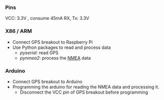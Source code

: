 ### Pins
VCC: 3.3V , consume 45mA 
RX, Tx: 3.3V
### X86 / ARM 
* Connect GPS breakout to Raspberry Pi
* Use Python packages to read and process data 
  * <i>pyserial</i>: read GPS 
  * <i>pynmea2</i>: process the [NMEA](http://aprs.gids.nl/nmea/#rmc) data  

### Arduino
* Connect GPS breakout to Arduino
* Programming the arduino for reading the NMEA data and processing it.
  * Disconnect the VCC pin of GPS breakout before programming 
